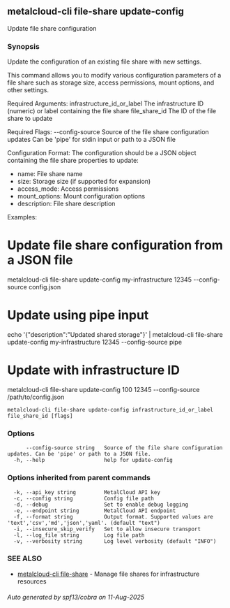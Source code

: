 ## metalcloud-cli file-share update-config

Update file share configuration

### Synopsis

Update the configuration of an existing file share with new settings.

This command allows you to modify various configuration parameters of a file share
such as storage size, access permissions, mount options, and other settings.

Required Arguments:
  infrastructure_id_or_label    The infrastructure ID (numeric) or label containing the file share
  file_share_id                 The ID of the file share to update

Required Flags:
  --config-source               Source of the file share configuration updates
                               Can be 'pipe' for stdin input or path to a JSON file

Configuration Format:
The configuration should be a JSON object containing the file share properties to update:
- name: File share name
- size: Storage size (if supported for expansion)
- access_mode: Access permissions
- mount_options: Mount configuration options
- description: File share description

Examples:
  # Update file share configuration from a JSON file
  metalcloud-cli file-share update-config my-infrastructure 12345 --config-source config.json

  # Update using pipe input
  echo '{"description":"Updated shared storage"}' | metalcloud-cli file-share update-config my-infrastructure 12345 --config-source pipe

  # Update with infrastructure ID
  metalcloud-cli file-share update-config 100 12345 --config-source /path/to/config.json

```
metalcloud-cli file-share update-config infrastructure_id_or_label file_share_id [flags]
```

### Options

```
      --config-source string   Source of the file share configuration updates. Can be 'pipe' or path to a JSON file.
  -h, --help                   help for update-config
```

### Options inherited from parent commands

```
  -k, --api_key string         MetalCloud API key
  -c, --config string          Config file path
  -d, --debug                  Set to enable debug logging
  -e, --endpoint string        MetalCloud API endpoint
  -f, --format string          Output format. Supported values are 'text','csv','md','json','yaml'. (default "text")
  -i, --insecure_skip_verify   Set to allow insecure transport
  -l, --log_file string        Log file path
  -v, --verbosity string       Log level verbosity (default "INFO")
```

### SEE ALSO

* [metalcloud-cli file-share](metalcloud-cli_file-share.md)	 - Manage file shares for infrastructure resources

###### Auto generated by spf13/cobra on 11-Aug-2025
